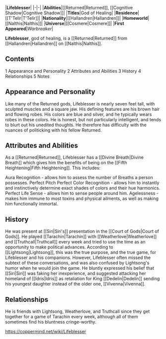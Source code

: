 |**Lifeblesser**|
|-|-|
|**Abilities**|[[Returned\|Returned]], [[Cognitive Shadow\|Cognitive Shadow]]|
|**Titles**|God of Healing|
|**Residence**|[[T'Telir\|T'Telir]]|
|**Nationality**|[[Hallandren\|Hallandren]]|
|**Homeworld**|[[Nalthis\|Nalthis]]|
|**Universe**|[[Cosmere\|Cosmere]]|
|**First Appeared**|*Warbreaker*|

**Lifeblesser**, god of healing, is a [[Returned\|Returned]] from [[Hallandren\|Hallandren]] on [[Nalthis\|Nalthis]].

## Contents

1 Appearance and Personality
2 Attributes and Abilities
3 History
4 Relationships
5 Notes


## Appearance and Personality
Like many of the Returned gods, Lifeblesser is nearly seven feet tall, with sculpted muscles and a square jaw. His defining features are his brown hair and flowing robes. His colors are blue and silver, and he typically wears robes in these colors. He is honest, but not particularly intelligent, and tends to blurt out his unedited thoughts. He therefore has difficulty with the nuances of politicking with his fellow Returned.

## Attributes and Abilities
As a [[Returned\|Returned]], Lifeblesser has a [[Divine Breath\|Divine Breath]] which gives him the benefits of being on the [[Fifth Heightening\|Fifth Heightening]]. This includes:

Aura Recognition - allows him to assess the number of Breaths a person possesses.
Perfect Pitch
Perfect Color Recognition - allows him to instantly and instinctively determine exact shades of colors and their hue harmonics.
Perfect Life Sense - allows him to sense people around him.
Agelessness - makes him immune to most toxins and physical ailments, as well as making him functionally immortal.
## History
He was present at [[Siri\|Siri's]] presentation in the [[Court of Gods\|Court of Gods]].
He played [[Tarachin\|Tarachin]] with [[Weatherlove\|Weatherlove]] and [[Truthcall\|Truthcall]] every week and tried to use the time as an opportunity to make political advances. According to [[Lightsong\|Lightsong]], this was the true purpose, and the true game, for Lifeblesser and his companions. However, Lifeblesser often missed the subtext of these conversations, and was also confused by Lightsong's humor when he would join the game. He bluntly expressed his belief that [[Siri\|Siri]] was faking her inexperience, and suggested attacking her homeland of [[Idris\|Idris]] as retaliation for King [[Dedelin\|Dedelin]] sending his youngest daughter instead of the older one, [[Vivenna\|Vivenna]].

## Relationships
He is friends with Lightsong, Weatherlove, and Truthcall since they get together for a game of Tarachin every week, although all of them sometimes find his bluntness cringe-worthy.



https://coppermind.net/wiki/Lifeblesser
